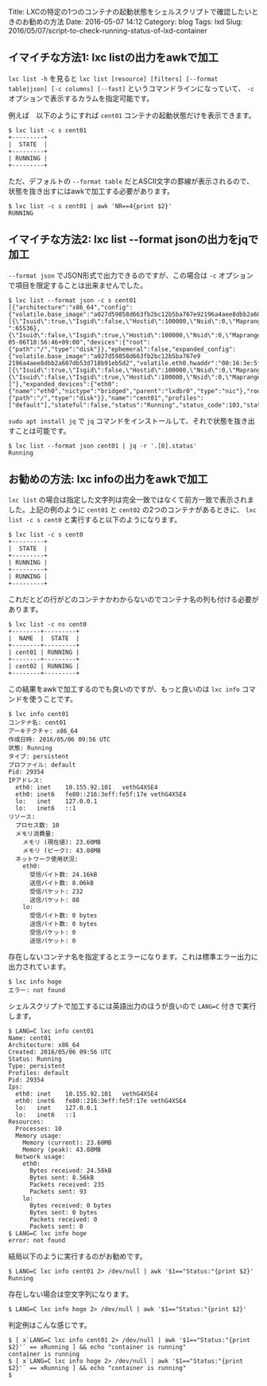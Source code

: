 Title: LXCの特定の1つのコンテナの起動状態をシェルスクリプトで確認したいときのお勧めの方法
Date: 2016-05-07 14:12
Category: blog
Tags: lxd
Slug: 2016/05/07/script-to-check-running-status-of-lxd-container

## イマイチな方法1: lxc listの出力をawkで加工

`lxc list -h` を見ると `lxc list [resource] [filters] [--format table|json] [-c columns] [--fast]` というコマンドラインになっていて、 `-c` オプションで表示するカラムを指定可能です。

例えば　以下のようにすれば `cent01` コンテナの起動状態だけを表示できます。

```
$ lxc list -c s cent01
+---------+
|  STATE  |
+---------+
| RUNNING |
+---------+
```

ただ、デフォルトの `--format table` だとASCII文字の罫線が表示されるので、状態を抜き出すにはawkで加工する必要があります。

```
$ lxc list -c s cent01 | awk 'NR==4{print $2}'
RUNNING
```

## イマイチな方法2: lxc list --format jsonの出力をjqで加工

`--format json` でJSON形式で出力できるのですが、この場合は `-c` オプションで項目を限定することは出来ませんでした。

```
$ lxc list --format json -c s cent01
[{"architecture":"x86_64","config":{"volatile.base_image":"a027d59858d663fb2bc12b5ba767e92196a4aee8dbb2a607db53d718b91eb5d2","volatile.eth0.hwaddr":"00:16:3e:5f:01:7e","volatile.last_state.idmap":"[{\"Isuid\":true,\"Isgid\":false,\"Hostid\":100000,\"Nsid\":0,\"Maprange\
":65536},{\"Isuid\":false,\"Isgid\":true,\"Hostid\":100000,\"Nsid\":0,\"Maprange\":65536}]"},"created_at":"2016-05-06T18:56:46+09:00","devices":{"root":{"path":"/","type":"disk"}},"ephemeral":false,"expanded_config":{"volatile.base_image":"a027d59858d663fb2bc12b5ba767e9
2196a4aee8dbb2a607db53d718b91eb5d2","volatile.eth0.hwaddr":"00:16:3e:5f:01:7e","volatile.last_state.idmap":"[{\"Isuid\":true,\"Isgid\":false,\"Hostid\":100000,\"Nsid\":0,\"Maprange\":65536},{\"Isuid\":false,\"Isgid\":true,\"Hostid\":100000,\"Nsid\":0,\"Maprange\":65536}
]"},"expanded_devices":{"eth0":{"name":"eth0","nictype":"bridged","parent":"lxdbr0","type":"nic"},"root":{"path":"/","type":"disk"}},"name":"cent01","profiles":["default"],"stateful":false,"status":"Running","status_code":103,"state":null,"snapshots":null}]
```

`sudo apt install jq` で `jq` コマンドをインストールして、それで状態を抜き出すことは可能です。

```
$ lxc list --format json cent01 | jq -r '.[0].status'
Running
```

## お勧めの方法: lxc infoの出力をawkで加工

`lxc list` の場合は指定した文字列は完全一致ではなくて前方一致で表示されました。上記の例のように `cent01` と `cent02` の2つのコンテナがあるときに、 `lxc list -c s cent0` と実行すると以下のようになります。

```
$ lxc list -c s cent0
+---------+
|  STATE  |
+---------+
| RUNNING |
+---------+
| RUNNING |
+---------+
```

これだとどの行がどのコンテナかわからないのでコンテナ名の列も付ける必要があります。

```
$ lxc list -c ns cent0
+--------+---------+
|  NAME  |  STATE  |
+--------+---------+
| cent01 | RUNNING |
+--------+---------+
| cent02 | RUNNING |
+--------+---------+
```

この結果をawkで加工するのでも良いのですが、もっと良いのは `lxc info` コマンドを使うことです。

```
$ lxc info cent01
コンテナ名: cent01
アーキテクチャ: x86_64
作成日時: 2016/05/06 09:56 UTC
状態: Running
タイプ: persistent
プロファイル: default
Pid: 29354
IPアドレス:
  eth0: inet    10.155.92.101   vethG4XSE4
  eth0: inet6   fe80::216:3eff:fe5f:17e vethG4XSE4
  lo:   inet    127.0.0.1
  lo:   inet6   ::1
リソース:
  プロセス数: 10
  メモリ消費量:
    メモリ (現在値): 23.60MB
    メモリ (ピーク): 43.08MB
  ネットワーク使用状況:
    eth0:
      受信バイト数: 24.16kB
      送信バイト数: 8.06kB
      受信パケット: 232
      送信パケット: 88
    lo:
      受信バイト数: 0 bytes
      送信バイト数: 0 bytes
      受信パケット: 0
      送信パケット: 0
```

存在しないコンテナ名を指定するとエラーになります。これは標準エラー出力に出力されています。

```
$ lxc info hoge
エラー: not found
```

シェルスクリプトで加工するには英語出力のほうが良いので `LANG=C` 付きで実行します。

```
$ LANG=C lxc info cent01
Name: cent01
Architecture: x86_64
Created: 2016/05/06 09:56 UTC
Status: Running
Type: persistent
Profiles: default
Pid: 29354
Ips:
  eth0: inet    10.155.92.101   vethG4XSE4
  eth0: inet6   fe80::216:3eff:fe5f:17e vethG4XSE4
  lo:   inet    127.0.0.1
  lo:   inet6   ::1
Resources:
  Processes: 10
  Memory usage:
    Memory (current): 23.60MB
    Memory (peak): 43.08MB
  Network usage:
    eth0:
      Bytes received: 24.58kB
      Bytes sent: 8.56kB
      Packets received: 235
      Packets sent: 93
    lo:
      Bytes received: 0 bytes
      Bytes sent: 0 bytes
      Packets received: 0
      Packets sent: 0
$ LANG=C lxc info hoge
error: not found
```

結局以下のように実行するのがお勧めです。

```
$ LANG=C lxc info cent01 2> /dev/null | awk '$1=="Status:"{print $2}'
Running
```

存在しない場合は空文字列になります。

```
$ LANG=C lxc info hoge 2> /dev/null | awk '$1=="Status:"{print $2}'
```

判定例はこんな感じです。

```
$ [ x`LANG=C lxc info cent01 2> /dev/null | awk '$1=="Status:"{print $2}'` == xRunning ] && echo "container is running"
container is running
$ [ x`LANG=C lxc info hoge 2> /dev/null | awk '$1=="Status:"{print $2}'` == xRunning ] && echo "container is running"
$
```
